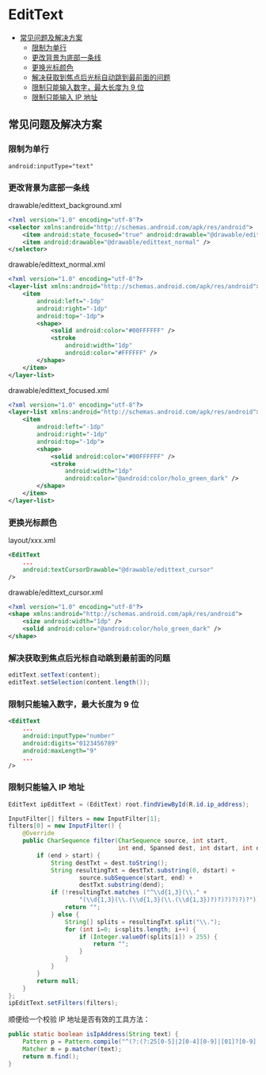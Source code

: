 # EditText


<!-- vim-markdown-toc GFM -->

* [常见问题及解决方案](#常见问题及解决方案)
    * [限制为单行](#限制为单行)
    * [更改背景为底部一条线](#更改背景为底部一条线)
    * [更换光标颜色](#更换光标颜色)
    * [解决获取到焦点后光标自动跳到最前面的问题](#解决获取到焦点后光标自动跳到最前面的问题)
    * [限制只能输入数字，最大长度为 9 位](#限制只能输入数字最大长度为-9-位)
    * [限制只能输入 IP 地址](#限制只能输入-ip-地址)

<!-- vim-markdown-toc -->

## 常见问题及解决方案

### 限制为单行

`android:inputType="text"`

### 更改背景为底部一条线

drawable/edittext_background.xml

```xml
<?xml version="1.0" encoding="utf-8"?>
<selector xmlns:android="http://schemas.android.com/apk/res/android">
    <item android:state_focused="true" android:drawable="@drawable/edittext_focused" />
    <item android:drawable="@drawable/edittext_normal" />
</selector>
```

drawable/edittext_normal.xml

```xml
<?xml version="1.0" encoding="utf-8"?>
<layer-list xmlns:android="http://schemas.android.com/apk/res/android">
    <item
        android:left="-1dp"
        android:right="-1dp"
        android:top="-1dp">
        <shape>
            <solid android:color="#00FFFFFF" />
            <stroke
                android:width="1dp"
                android:color="#FFFFFF" />
        </shape>
    </item>
</layer-list>
```

drawable/edittext_focused.xml

```xml
<?xml version="1.0" encoding="utf-8"?>
<layer-list xmlns:android="http://schemas.android.com/apk/res/android">
    <item
        android:left="-1dp"
        android:right="-1dp"
        android:top="-1dp">
        <shape>
            <solid android:color="#00FFFFFF" />
            <stroke
                android:width="1dp"
                android:color="@android:color/holo_green_dark" />
        </shape>
    </item>
</layer-list>
```

### 更换光标颜色

layout/xxx.xml

```xml
<EditText
    ...
    android:textCursorDrawable="@drawable/edittext_cursor"
/>
```

drawable/edittext_cursor.xml

```xml
<?xml version="1.0" encoding="utf-8"?>
<shape xmlns:android="http://schemas.android.com/apk/res/android">
    <size android:width="1dp" />
    <solid android:color="@android:color/holo_green_dark" />
</shape>
```

### 解决获取到焦点后光标自动跳到最前面的问题

```java
editText.setText(content);
editText.setSelection(content.length());
```

### 限制只能输入数字，最大长度为 9 位

```xml
<EditText
    ...
    android:inputType="number"
    android:digits="0123456789"
    android:maxLength="9"
    ...
/>
```

### 限制只能输入 IP 地址

```java
EditText ipEditText = (EditText) root.findViewById(R.id.ip_address);

InputFilter[] filters = new InputFilter[1];
filters[0] = new InputFilter() {
    @Override
    public CharSequence filter(CharSequence source, int start,
                               int end, Spanned dest, int dstart, int dend) {
        if (end > start) {
            String destTxt = dest.toString();
            String resultingTxt = destTxt.substring(0, dstart) +
                    source.subSequence(start, end) +
                    destTxt.substring(dend);
            if (!resultingTxt.matches ("^\\d{1,3}(\\." +
                    "(\\d{1,3}(\\.(\\d{1,3}(\\.(\\d{1,3})?)?)?)?)?)?")) {
                return "";
            } else {
                String[] splits = resultingTxt.split("\\.");
                for (int i=0; i<splits.length; i++) {
                    if (Integer.valueOf(splits[i]) > 255) {
                        return "";
                    }
                }
            }
        }
        return null;
    }
};
ipEditText.setFilters(filters);
```

顺便给一个校验 IP 地址是否有效的工具方法：

```java
public static boolean isIpAddress(String text) {
    Pattern p = Pattern.compile("^(?:(?:25[0-5]|2[0-4][0-9]|[01]?[0-9][0-9]?)\\.){3}(?:25[0-5]|2[0-4][0-9]|[01]?[0-9][0-9]?)$");
    Matcher m = p.matcher(text);
    return m.find();
}
```
